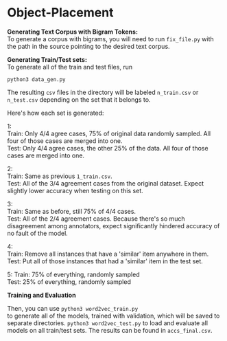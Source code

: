 # Object-Placement
**Generating Text Corpus with Bigram Tokens:**    
To generate a corpus with bigrams, you will need to run `fix_file.py` with the path in the source pointing to the desired text corpus.

**Generating Train/Test sets:**   
To generate all of the train and test files, run

`python3 data_gen.py`

The resulting `csv` files in the directory will be labeled `n_train.csv` or `n_test.csv` depending on the set that it belongs to.

Here's how each set is generated:  

1:  
Train: Only 4/4 agree cases, 75% of original data randomly sampled. All four of those cases are merged into one.   
Test: Only 4/4 agree cases, the other 25% of the data. All four of those cases are merged into one.

2:  
Train: Same as previous `1_train.csv`.       
Test: All of the 3/4 agreement cases from the original dataset. Expect slightly lower accuracy when testing on this set. 

3:  
Train: Same as before, still 75% of 4/4 cases.    
Test: All of the 2/4 agreement cases. Because there's so much disagreement among annotators, expect significantly hindered accuracy of no fault of the model.

4:  
Train: Remove all instances that have a 'similar' item anywhere in them.  
Test: Put all of those instances that had a 'similar' item in the test set.

5:
Train: 75% of everything, randomly sampled  
Test: 25% of everything, randomly sampled



**Training and Evaluation**

Then, you can use
`python3 word2vec_train.py`  
to generate all of the models, trained with validation, which will be saved to separate directories.
`python3 word2vec_test.py` 
to load and evaluate all models on all train/test sets.
The results can be found in `accs_final.csv`.
